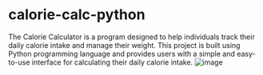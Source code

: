# calorie-calc-python
The Calorie Calculator is a program designed to help individuals track their daily calorie intake and manage their weight. This project is built using Python programming language and provides users with a simple and easy-to-use interface for calculating their daily calorie intake.
![image](https://user-images.githubusercontent.com/121853010/226869702-0a9b0778-3522-4d00-9069-218635185c10.png)
